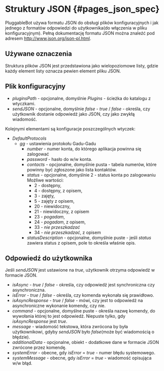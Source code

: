 Struktury JSON                                                                              {#pages_json_spec}
==============

PluggableBot używa formatu JSON do obsługi plików konfiguracyjnych i jak jednego
z formatów odpowiedzi do użytkownika(do włączenia w pliku konfiguracyjnym).
Pełną dokumentację formatu JSON można znaleźć pod adresem http://www.json.org/json-pl.html.

## Używane oznaczenia ##

Struktura plików JSON jest przedstawiona jako wielopoziomowe listy, gdzie każdy element
listy oznacza pewien element pliku JSON.

## Plik konfiguracyjny ##

- *pluginsPath* - opcjonalne, domyślnie *Plugins* - ścieżka do katalogu z wtyczkami.
- *sendJSON* - opcjonalne, domyślnie *false* - *true* / *false* - określa, czy użytkownik
  dostanie odpowiedź jako JSON, czy jako zwykłą wiadomość.

Kolejnymi elementami są konfiguracje poszczególnych wtyczek:

- *DefaultProtocols*
  * *gg* - ustawienia protokołu Gadu-Gadu
    - *number* - numer konta, do którego aplikacja powinna się zalogować
    - *password* - hasło do w/w konta.
    - *contacts* - opcjonalne, domyślnie pusta - tabela numerów, które powinny być
      zgłoszone jako lista kontaktów.
    - *status* - opcjonalne, domyślnie 2 - status konta po zalogowaniu
      Możliwe wartości:
      * 2 - dostępny,
      * 4 - dostępny, z opisem,
      * 3 - zajęty,
      * 5 - zajęty z opisem,
      * 20 - niewidoczny,
      * 21 - niewidoczny, z opisem
      * 23 - *pogadam*,
      * 24 - *pogadam*, z opisem,
      * 33 - *nie przeszkadzać*
      * 34 - *nie przeszkadzać*, z opisem
    - *statusDescription* - opcjonalne, domyślnie puste - jeśli *status* zawiera
      status z opisem, pole to określa właśnie opis.

## Odpowiedź do użytkownika ##

Jeśli *sendJSON* jest ustawione na *true*, użytkownik otrzyma odpowiedź w formacie
JSON.

- *isAsync* - *true* / *false* - określa, czy odpowiedź jest synchroniczna czy
  asynchroniczna.
- *isError* - *true* / *false* - określa, czy komenda wykonała się prawidłowo.
- *isAsyncResponse* - *true* / *false* -  mówi, czy jest to odpowiedź na asynchroniczne
  wykonanie komendy, czy nie.
- *command* - opcjonalne, domyślne puste - określa nazwę komendy, do wywołania której
  to jest odpowiedź. Niepuste tylko, gdy *isAsyncResponse* jest *true*.
- *message* - wiadomość tekstowa, która zwrócona by była użytkownikowi, gdyby
  *sendJSON* było *false*(może być wiadomością o błędzie).
- *additionalData* - opcjonalne, obiekt - dodatkowe dane w formacie JSON zwrócone
  przez komendę.
- *systemError* - obecne, gdy *isError* = *true* - numer błędu systemowego.
- *systemMessage* - obecne, gdy *isError* = *true* - wiadomość opisująca w/w błąd.
